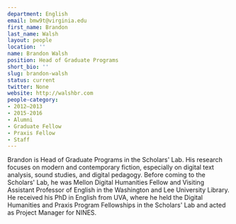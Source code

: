 ```yaml
---
department: English
email: bmw9t@virginia.edu
first_name: Brandon
last_name: Walsh
layout: people
location: ''
name: Brandon Walsh
position: Head of Graduate Programs
short_bio: ''
slug: brandon-walsh
status: current
twitter: None
website: http://walshbr.com
people-category:
- 2012–2013
- 2015-2016
- Alumni
- Graduate Fellow
- Praxis Fellow
- Staff
---
```


Brandon is Head of Graduate Programs in the Scholars' Lab. His research focuses on modern and contemporary fiction, especially on digital text analysis, sound studies, and digital pedagogy. Before coming to the Scholars' Lab, he was Mellon Digital Humanities Fellow and Visiting Assistant Professor of English in the Washington and Lee University Library. He received his PhD in English from UVA, where he held the Digital Humanities and Praxis Program Fellowships in the Scholars' Lab and acted as Project Manager for NINES.
